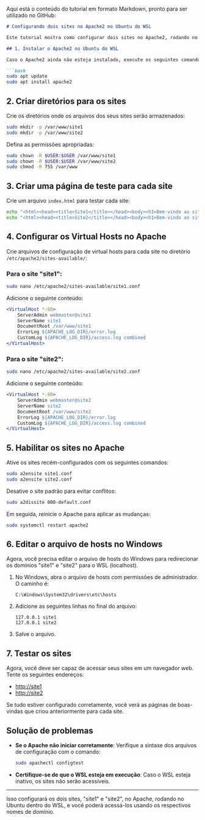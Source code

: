 Aqui está o conteúdo do tutorial em formato Markdown, pronto para ser utilizado no GitHub:

```markdown
# Configurando dois sites no Apache2 no Ubuntu do WSL

Este tutorial mostra como configurar dois sites no Apache2, rodando no Ubuntu dentro do WSL (Windows Subsystem for Linux), usando os nomes de domínio "site1" e "site2".

## 1. Instalar o Apache2 no Ubuntu do WSL

Caso o Apache2 ainda não esteja instalado, execute os seguintes comandos no terminal do WSL:

```bash
sudo apt update
sudo apt install apache2
```

## 2. Criar diretórios para os sites

Crie os diretórios onde os arquivos dos seus sites serão armazenados:

```bash
sudo mkdir -p /var/www/site1
sudo mkdir -p /var/www/site2
```

Defina as permissões apropriadas:

```bash
sudo chown -R $USER:$USER /var/www/site1
sudo chown -R $USER:$USER /var/www/site2
sudo chmod -R 755 /var/www
```

## 3. Criar uma página de teste para cada site

Crie um arquivo `index.html` para testar cada site:

```bash
echo "<html><head><title>Site1</title></head><body><h1>Bem-vindo ao site Site1!</h1></body></html>" | sudo tee /var/www/site1/index.html
echo "<html><head><title>Site2</title></head><body><h1>Bem-vindo ao site Site2!</h1></body></html>" | sudo tee /var/www/site2/index.html
```

## 4. Configurar os Virtual Hosts no Apache

Crie arquivos de configuração de virtual hosts para cada site no diretório `/etc/apache2/sites-available/`:

### Para o site "site1":

```bash
sudo nano /etc/apache2/sites-available/site1.conf
```

Adicione o seguinte conteúdo:

```apache
<VirtualHost *:80>
    ServerAdmin webmaster@site1
    ServerName site1
    DocumentRoot /var/www/site1
    ErrorLog ${APACHE_LOG_DIR}/error.log
    CustomLog ${APACHE_LOG_DIR}/access.log combined
</VirtualHost>
```

### Para o site "site2":

```bash
sudo nano /etc/apache2/sites-available/site2.conf
```

Adicione o seguinte conteúdo:

```apache
<VirtualHost *:80>
    ServerAdmin webmaster@site2
    ServerName site2
    DocumentRoot /var/www/site2
    ErrorLog ${APACHE_LOG_DIR}/error.log
    CustomLog ${APACHE_LOG_DIR}/access.log combined
</VirtualHost>
```

## 5. Habilitar os sites no Apache

Ative os sites recém-configurados com os seguintes comandos:

```bash
sudo a2ensite site1.conf
sudo a2ensite site2.conf
```

Desative o site padrão para evitar conflitos:

```bash
sudo a2dissite 000-default.conf
```

Em seguida, reinicie o Apache para aplicar as mudanças:

```bash
sudo systemctl restart apache2
```

## 6. Editar o arquivo de hosts no Windows

Agora, você precisa editar o arquivo de hosts do Windows para redirecionar os domínios "site1" e "site2" para o WSL (localhost).

1. No Windows, abra o arquivo de hosts com permissões de administrador. O caminho é:

   ```
   C:\Windows\System32\drivers\etc\hosts
   ```

2. Adicione as seguintes linhas no final do arquivo:

   ```
   127.0.0.1 site1
   127.0.0.1 site2
   ```

3. Salve o arquivo.

## 7. Testar os sites

Agora, você deve ser capaz de acessar seus sites em um navegador web. Tente os seguintes endereços:

- [http://site1](http://site1)
- [http://site2](http://site2)

Se tudo estiver configurado corretamente, você verá as páginas de boas-vindas que criou anteriormente para cada site.

## Solução de problemas

- **Se o Apache não iniciar corretamente**: Verifique a sintaxe dos arquivos de configuração com o comando:

  ```bash
  sudo apachectl configtest
  ```

- **Certifique-se de que o WSL esteja em execução**: Caso o WSL esteja inativo, os sites não serão acessíveis.

---

Isso configurará os dois sites, "site1" e "site2", no Apache, rodando no Ubuntu dentro do WSL, e você poderá acessá-los usando os respectivos nomes de domínio.
```